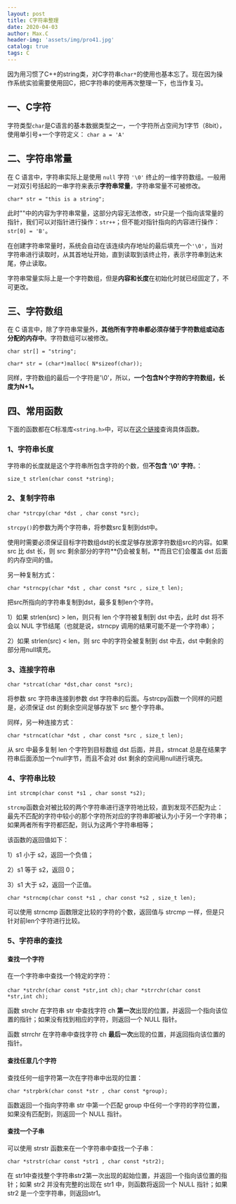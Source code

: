 ```yaml
---
layout: post
title: C字符串整理
date: 2020-04-03
author: Max.C
header-img: 'assets/img/pro41.jpg'
catalog: true
tags: C
---
```



因为用习惯了C++的string类，对C字符串`char*`的使用也基本忘了。现在因为操作系统实验需要使用回C，把C字符串的使用再次整理一下，也当作复习。

## 一、C字符

字符类型`char`是C语言的基本数据类型之一，一个字符所占空间为1字节（8bit），使用单引号+一个字符定义： `char a = 'A'`

## 二、字符串常量

在 C 语言中，字符串实际上是使用 `null` 字符 `'\0'` 终止的一维字符数组。一般用一对双引号括起的一串字符来表示**字符串常量**，字符串常量不可被修改。

`char* str = "this is a string";`

此时""中的内容为字符串常量，这部分内容无法修改，str只是一个指向该常量的指针，我们可以对指针进行操作：`str++`；但不能对指针指向的内容进行操作：`str[0] = 'B'`。

在创建字符串常量时，系统会自动在该连续内存地址的最后填充一个`'\0'`，当对字符串进行读取时，从其首地址开始，直到读取到该终止符，表示字符串到达末尾，停止读取。

字符串常量实际上是一个字符数组，但是**内容和长度**在初始化时就已经固定了，不可更改。

## 三、字符数组

在 C 语言中，除了字符串常量外，**其他所有字符串都必须存储于字符数组或动态分配的内存中**。字符数组可以被修改。

`char str[] = "string"; `

`char* str = (char*)malloc( N*sizeof(char));`

同样，字符数组的最后一个字符是'\0'，所以，**一个包含N个字符的字符数组，长度为N+1。**

## 四、常用函数

下面的函数都在C标准库`<string.h>`中，可以在[这个链接](https://www.runoob.com/cprogramming/c-standard-library-string-h.html)查询具体函数。

### 1、字符串长度

字符串的长度就是这个字符串所包含字符的个数，但**不包含 '\0' 字符**。：

`size_t strlen(char const *string);`

### 2、复制字符串

`char *strcpy(char *dst , char const *src);`

`strcpy()`的参数为两个字符串，将参数src复制到dst中。

使用时需要必须保证目标字符数组dst的长度足够存放源字符数组src的内容。如果 src 比 dst 长，则 src 剩余部分的字符**仍会被复制，**而且它们会覆盖 dst 后面的内存空间的值。

另一种复制方式：

`char *strncpy(char *dst , char const *src , size_t len);`

把src所指向的字符串复制到dst，最多复制len个字符。 　

1）如果 strlen(src) > len，则只有 len 个字符被复制到 dst 中去，此时 dst 将不会以 NUL 字节结尾（也就是说，strncpy 调用的结果可能不是一个字符串）；

2）如果 strlen(src) < len，则 src 中的字符全被复制到 dst 中去，dst 中剩余的部分用null填充。

### 3、连接字符串

`char *strcat(char *dst,char const *src);`

将参数 src 字符串连接到参数 dst 字符串的后面。与strcpy函数一个同样的问题是，必须保证 dst 的剩余空间足够存放下 src 整个字符串。

同样，另一种连接方式：

`char *strncat(char *dst , char const *src , size_t len);`

从 src 中最多复制 len 个字符到目标数组 dst 后面，并且，strncat 总是在结果字符串后面添加一个null字节，而且不会对 dst 剩余的空间用null进行填充。

### 4、字符串比较

`int strcmp(char const *s1 , char sonst *s2);`

`strcmp`函数会对被比较的两个字符串进行逐字符地比较，直到发现不匹配为止：最先不匹配的字符中较小的那个字符所对应的字符串即被认为小于另一个字符串；如果两者所有字符都匹配，则认为这两个字符串相等；

该函数的返回值如下：

1）s1 小于 s2，返回一个负值；

2）s1 等于 s2，返回 0；

3）s1 大于 s2，返回一个正值。

`char *strncmp(char const *s1 , char const *s2 , size_t len);`

可以使用 strncmp 函数限定比较的字符的个数，返回值与 strcmp 一样，但是只针对前len个字符进行比较。

### 5、字符串的查找

#### 查找一个字符

在一个字符串中查找一个特定的字符：

`char *strchr(char const *str,int ch);`
`char *strrchr(char const *str,int ch);`

函数 strchr 在字符串 str 中查找字符 ch **第一次**出现的位置，并返回一个指向该位置的指针；如果没有找到相应的字符，则返回一个 NULL 指针。

函数 strrchr 在字符串中查找字符 ch **最后一次**出现的位置，并返回指向该位置的指针。

#### 查找任意几个字符

查找任何一组字符第一次在字符串中出现的位置：

`char *strpbrk(char const *str , char const *group);`

函数返回一个指向字符串 str 中第一个匹配 group 中任何一个字符的字符位置，如果没有匹配到，则返回一个 NULL 指针。 

#### 查找一个子串

可以使用 strstr 函数来在一个字符串中查找一个子串：

`char *strstr(char const *str1 , char const *str2);`

在 str1中查找整个字符串str2第一次出现的起始位置，并返回一个指向该位置的指针；如果 str2 并没有完整的出现在 str1 中，则函数将返回一个 NULL 指针；如果 str2 是一个空字符串，则返回str1。